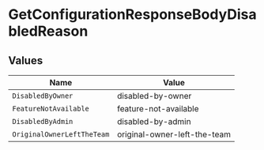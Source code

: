 # GetConfigurationResponseBodyDisabledReason


## Values

| Name                         | Value                        |
| ---------------------------- | ---------------------------- |
| `DisabledByOwner`            | disabled-by-owner            |
| `FeatureNotAvailable`        | feature-not-available        |
| `DisabledByAdmin`            | disabled-by-admin            |
| `OriginalOwnerLeftTheTeam`   | original-owner-left-the-team |